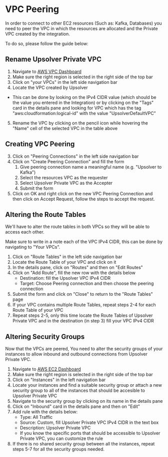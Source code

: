# VPC Peering

In order to connect to other EC2 resources (Such as: Kafka, Databases) you need
to peer the VPC in which the resources are allocated and the Private VPC
created by the integration.

To do so, please follow the guide below: 

## Rename Upsolver Private VPC

1. Navigate to [AWS VPC Dashboard](https://us-east-1.console.aws.amazon.com/vpc/home)
2. Make sure the right region is selected in the right side of the top bar
3. Click on "your VPCs" in the left side navigation bar
4. Locate the VPC created by Upsolver
  - This can be done by looking on the IPv4 CIDR value 
   (which should be the value you entered in the Integration) or by clicking
   on the "Tags" card in the details pane and looking for VPC which has the tag
   "aws:cloudformation:logical-id" with the value "UpsolverDefaultVPC"
5. Rename the VPC by clicking on the pencil icon while hovering the "Name" cell
   of the selected VPC in the table above 

## Creating VPC Peering

3. Click on "Peering Connections" in the left side navigation bar
4. Click on "Create Peering Connection" and fill the form
    1. Give peering connection name a meaningful name (e.g. "Upsolver to Kafka")
    2. Select the resources VPC as the requester
    3. Select Upsolver Private VPC as the Accepter
    4. Submit the form
5. Click on OK and right click on the new VPC Peering Connection and then click
   on Accept Request, follow the steps to accept the request.
    
## Altering the Route Tables

We'll have to alter the route tables in both VPCs so they will be able to 
access each other.

Make sure to write in a note each of the VPC IPv4 CIDR, this can be done by 
navigating to "Your VPCs".

1. Click on "Route Tables" in the left side navigation bar
2. Locate the Route Table of your VPC and click on it
2. In the details pane, click on "Routes" and then on "Edit Routes"
3. Click on "Add Route", fill the new row with the details below
   - Destination: fill the Upsolver VPC IPv4 CIDR 
   - Target: Choose Peering connection and then choose the peering connection
4. Submit the form and click on "Close" to return to the "Route Tables" page
5. If your VPC contains multiple Route Tables, repeat steps 2-4 for
   each Route Table of your VPC
6. Repeat steps 2-5, only this time locate the Route Tables of Upsolver Private
   VPC and in the destination (in step 3) fill your VPC IPv4 CIDR

## Altering Security Groups

Now that the VPCs are peered, You need to alter the security groups of your
instances to allow inbound and outbound connections from Upsolver Private VPC.

1. Navigate to [AWS EC2 Dashboard](https://us-east-1.console.aws.amazon.com/ec2/home)
2. Make sure the right region is selected in the right side of the top bar
3. Click on "Instances" in the left navigation bar
4. Locate your instances and find a suitable security group or attach a new 
   security group to all of the instances that should be accesible to Upsolver
   Private VPC
5. Navigate to the security group by clicking on its name in the details pane
6. Click on "Inbound" card in the details pane and then on "Edit"
7. Add rule with the details below: 
   - Type: All Traffic
   - Source: Custom, fill Upsolver Private VPC IPv4 CIDR in the text box
   - Description: Upsolver Private VPC
   - If you know the specific ports that should be accessible to Upsolver 
     Private VPC, you can customize the rule
8. If there is no shared security group between all the instances, repeat steps
   5-7 for all the security groups needed. 
